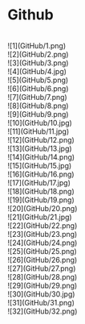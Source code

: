 Github
====
<br>
![1](GitHub/1.png)
<br>
![2](GitHub/2.png)
<br>
![3](GitHub/3.png)
<br>
![4](GitHub/4.jpg)
<br>
![5](GitHub/5.png)
<br>
![6](GitHub/6.png)
<br>
![7](GitHub/7.png)
<br>
![8](GitHub/8.png)
<br>
![9](GitHub/9.png)
<br>
![10](GitHub/10.jpg)
<br>
![11](GitHub/11.jpg)
<br>
![12](GitHub/12.png)
<br>
![13](GitHub/13.jpg)
<br>
![14](GitHub/14.png)
<br>
![15](GitHub/15.jpg)
<br>
![16](GitHub/16.png)
<br>
![17](GitHub/17.jpg)
<br>
![18](GitHub/18.png)
<br>
![19](GitHub/19.png)
<br>
![20](GitHub/20.png)
<br>
![21](GitHub/21.jpg)
<br>
![22](GitHub/22.png)
<br>
![23](GitHub/23.png)
<br>
![24](GitHub/24.png)
<br>
![25](GitHub/25.png)
<br>
![26](GitHub/26.png)
<br>
![27](GitHub/27.png)
<br>
![28](GitHub/28.png)
<br>
![29](GitHub/29.png)
<br>
![30](GitHub/30.jpg)
<br>
![31](GitHub/31.png)
<br>
![32](GitHub/32.png)
